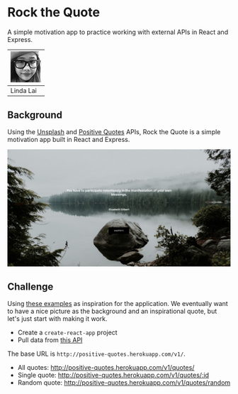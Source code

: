 # Rock the Quote
A simple motivation app to practice working with external APIs in React and Express.

|[![Linda Lai](public/contributors-linda-lai-70x70.jpg)](https://github.com/linda-lai) |
|-----------|
| Linda Lai |

## Background
Using the [Unsplash](https://unsplash.com/developers) and [Positive Quotes](http://positive-quotes.herokuapp.com/v1/) APIs, Rock the Quote is a simple motivation app built in React and Express.

![Rock the Quote](/public/rock-the-quote.png)

## Challenge
Using [these examples](https://www.google.com/search?biw=840&bih=848&tbm=isch&sa=1&ei=WJkyXLKeO9DT-Qaq-aPgCA&q=inspirational+quotes&oq=inspirational+quotes&gs_l=img.3..0i67j0l9.2201.5428..5537...0.0..0.252.1410.0j4j3......0....1..gws-wiz-img.byTmQqeBhuY) as inspiration for the application. We eventually want to have a nice picture as the background and an inspirational quote, but let's just start with making it work.

- Create a `create-react-app` project
- Pull data from [this API](https://app.swaggerhub.com/apis/Ren/positive-quotes-api/1.0.0)

The base URL is `http://positive-quotes.herokuapp.com/v1/`.
* All quotes: http://positive-quotes.herokuapp.com/v1/quotes/
* Single quote: http://positive-quotes.herokuapp.com/v1/quotes/:id
* Random quote: http://positive-quotes.herokuapp.com/v1/quotes/random